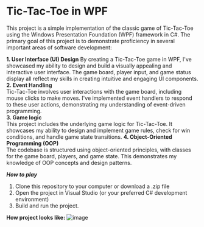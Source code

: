 # Tic-Tac-Toe in WPF

This project is a simple implementation of the classic game of Tic-Tac-Toe using the Windows Presentation Foundation (WPF) framework in C#. The primary goal of this project is to demonstrate proficiency in several important areas of software development:  

**1. User Interface (UI) Design**
By creating a Tic-Tac-Toe game in WPF, I've showcased my ability to design and build a visually appealing and interactive user interface. The game board, player input, and game status display all reflect my skills in creating intuitive and engaging UI components.  
**2. Event Handling**   
Tic-Tac-Toe involves user interactions with the game board, including mouse clicks to make moves. I've implemented event handlers to respond to these user actions, demonstrating my understanding of event-driven programming.  
**3. Game logic**  
This project includes the underlying game logic for Tic-Tac-Toe. It showcases my ability to design and implement game rules, check for win conditions, and handle game state transitions.
**4. Object-Oriented Programming (OOP)**  
The codebase is structured using object-oriented principles, with classes for the game board, players, and game state. This demonstrates my knowledge of OOP concepts and design patterns.  

***How to play***
1. Clone this repository to your computer or download a .zip file
2. Open the project in Visual Studio (or your preferred C# development environment)
3. Build and run the project.

**How project looks like:**
![image](https://github.com/breezevna/TicTacToe/assets/125823447/2384fae0-78f7-4ad8-9313-4bcb5cadfbf8)
